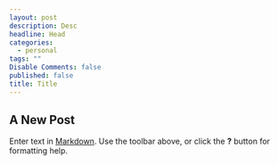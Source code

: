 ```yaml
---
layout: post
description: Desc
headline: Head
categories: 
  - personal
tags: ""
Disable Comments: false
published: false
title: Title
---
```


## A New Post

Enter text in [Markdown](http://daringfireball.net/projects/markdown/). Use the toolbar above, or click the **?** button for formatting help.
